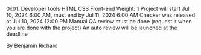 0x01. Developer tools
HTML
CSS
Front-end
Weight: 1
Project will start Jul 10, 2024 6:00 AM, must end by Jul 11, 2024 6:00 AM
Checker was released at Jul 10, 2024 12:00 PM
Manual QA review must be done (request it when you are done with the project)
An auto review will be launched at the deadline

By Benjamin Richard
